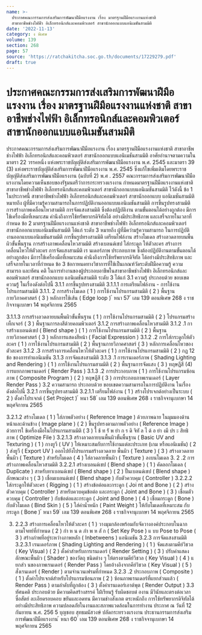 ```yaml
---
name: >-
  ประกาศคณะกรรมการส่งเสริมการพัฒนาฝีมือแรงงาน เรื่อง มาตรฐานฝีมือแรงงานแห่งชาติ
  สาขาอาชีพช่างไฟฟ้า อิเล็กทรอนิกส์และคอมพิวเตอร์ สาขานักออกแบบแอนิเมชันสามมิติ
date: '2022-11-13'
category: ง พิเศษ
volume: 139
section: 268
page: 57
source: 'https://ratchakitcha.soc.go.th/documents/17229279.pdf'
draft: true
---
```


# ประกาศคณะกรรมการส่งเสริมการพัฒนาฝีมือแรงงาน เรื่อง มาตรฐานฝีมือแรงงานแห่งชาติ สาขาอาชีพช่างไฟฟ้า อิเล็กทรอนิกส์และคอมพิวเตอร์ สาขานักออกแบบแอนิเมชันสามมิติ

ประกาศคณะกรรมการส่งเสริมการพัฒนาฝีมือแรงงาน เรื่อง มาตรฐานฝีมือแรงงานแห่งชาติ สาขาอาชีพช่างไฟฟ้า อิเล็กทรอนิกส์และคอมพิวเตอร์ สาขานักออกแบบแอนิเมชันสามมิติ อาศัยอำนาจตามความในมาตรา 22 วรรคหนึ่ง แห่งพระราชบัญญัติส่งเสริมการพัฒนาฝีมือแรงงาน พ.ศ. 2545 และมาตรา 39 (3) แห่งพระราชบัญญัติส่งเสริมการพัฒนาฝีมือแรงงาน พ.ศ. 2545 ซึ่งแก้ไขเพิ่มเติมโดยพระราชบัญญัติส่งเสริมการพัฒนาฝีมือแรงงาน (ฉบับที่ 2) พ.ศ . 2557 คณะกรรมการส่งเสริมการพัฒนาฝีมือแรงงานโดยความเห็นชอบของรัฐมนตรีว่าการกระทรวงแรงงาน กำหนดมาตรฐานฝีมือแรงงานแห่งชาติ สาขาอาชีพช่างไฟฟ้า อิเล็กทรอนิกส์และคอมพิวเตอร์ สาขานักออกแบบแอนิเมชันสามมิติ ไว้ดังนี้ ข้อ 1 ในประกาศนี้ สาขาอาชีพช่างไฟฟ้า อิเล็กทรอนิกส์และคอมพิวเตอร์ สาขานักออกแบบ แอนิเมชันสามมิติ หมายถึง ผู้ที่มีความรู้ความสามารถในการปฏิบัติงานออกแบบแอนิเมชันสามมิติ การขึ้นรูปทรงสามมิติ การสร้างภาพเคลื่อนไหวสามมิติ การจัดแสงสามมิติ ซึ่งต้องปฏิบัติงาน ตามขั้นตอนได้อย่างถูกต้อง มีการ ใช้เครื่องมือที่เหมาะสม คำนึงถึงการใช้ทรัพยากรดิจิทัลได้ อย่างมีประสิทธิภาพ และเสร็จภายในเวลาที่กำหนด ข้อ 2 มาตรฐานฝีมือแรงงานแห่งชาติ สาขาอาชีพช่างไฟฟ้า อิเล็กทรอนิกส์และคอมพิวเตอร์ สาขานักออกแบบแอนิเมชันสามมิติ ได้แก่ ระดับ 3 หมายถึง ผู้ที่มีควำมรู้ความสามารถ ในการปฏิบัติงานออกแบบแอนิเมชันสามมิติ การขึ้นรูปทรงสามมิติ เตรียมไฟล์งาน สร้างโมเดล สร้างลวดลายบนพื้นผิวขั้นพื้นฐาน การสร้างภาพเคลื่อนไหวสามมิติ สร้างเบลนด์เชป ใส่กระดูก ให้ตัวละคร สร้างการเคลื่อนไหวให้ตัวละคร การจัดแสงสามมิติ เร นเดอร์ภาพ ประกอบภาพ ซึ่งต้องปฏิบัติงานตามขั้นตอนได้อย่างถูกต้อง มีการใช้เครื่องมือที่เหมาะสม คำนึงถึงการใช้ทรัพยากรดิจิทัล ได้อย่างมีประสิทธิภาพ และเสร็จภายในเวลาที่กำหนด ข้อ 3 ข้อกาหนดทางวิชาการที่ใช้เป็นเกณฑ์วัดระดับฝีมือความรู้ ความสามารถ และทัศน คติ ในการทำงานของผู้ประกอบอาชีพในสาขาอาชีพช่างไฟฟ้า อิเล็กทรอนิกส์และคอมพิวเตอร์ สาขานักออกแบบ แอนิเมชันสามมิติ ระดับ 3 ได้แก่ 3.1 ความรู้ ประกอบด้วย ขอบเขตความรู้ ในเรื่องดังต่อไปนี้ 3.1.1 การขึ้นรูปทรงสามมิติ 3.1.1.1 การเตรียมไฟล์งาน - การใช้งานโปรแกรมสามมิติ 3.1.1. 2 การสร้างโมเดล ( 1 ) การใช้งานโปรแกรมสามมิติ ( 2 ) พื้นฐานกายวิภาคศาสตร์ ( 3 ) หลักการใช้เส้น ( Edge loop ) ้ หนา 57 ่ เลม 139 ตอนพิเศษ 268 ง ราชกิจจานุเบกษา 14 พฤศจิกายน 2565

3.1.1.3 การสร้างลวดลายบนพื้นผิวขั้นพื้นฐาน ( 1 ) การใช้งานโปรแกรมสามมิติ ( 2 ) โปรแกรมสร้างเท็กเจอร์ ( 3 ) พื้นฐานการลงสีด้วยคอมพิวเตอร์ 3.1.2 การสร้างภาพเคลื่อนไหวสามมิติ 3.1.2 .1 การสร้างเบลนด์เชป ( Blend shape ) ( 1 ) การใช้งานโปรแกรมสามมิติ ( 2 ) พื้นฐานกายวิภาคศาสตร์ ( 3 ) หลักการแสดงสีหน้า ( Facial Expression ) 3.1.2 .2 การใส่กระดูกให้ตัวละคร ( 1 ) การใช้งานโปรแกรมสามมิติ ( 2 ) พื้นฐานกายวิภาคศาสตร์ ( 3 ) หลักการเคลื่อนไหวของตัวละคร 3.1.2 .3 การสร้างการเคลื่อนไหวให้ตัวละคร ( 1 ) การใช้งานโปรแกรมสามมิติ ( 2 ) กฎ 12 ข้อ ของการทำแอนิเมชัน 3.1.3 การจัดแสงสามมิติ 3.1.3 .1 การเรนเดอร์ภาพ ( Shading Lighting and Rendering ) ( 1 ) การใช้งานโปรแกรมสามมิติ ( 2 ) พื้นฐานการจัดแสง ( 3 ) ทฤษฎีสี (4) การแยกภาพเรนเดอร์ ( Render Pass ) 3.1.3 .2 การประกอบภาพ ( 1 ) การใช้งานโปรแกรมซ้อนภาพ ( Composite Program ) ( 2 ) ทฤษฎีสี ( 3 ) การประกอบภาพเรนเดอร์ ( Layer Render Pass ) 3.2 ความสามารถ ประกอบด้วย ขอบเขตความสามารถในการปฏิบัติงาน ในเรื่อง ดังต่อไปนี้ 3.2.1 การขึ้นรูปทรงสามมิติ 3.2.1.1 เตรียมไฟล์งาน ( 1 ) สร้างโปรเจกต์อย่างเป็นระบบ ( 2 ) ตั้งค่าโปรเจกต์ ( Set Project ) ้ หนา 58 ่ เลม 139 ตอนพิเศษ 268 ง ราชกิจจานุเบกษา 14 พฤศจิกายน 2565

3.2.1.2 สร้างโมเดล ( 1 ) ใส่ภาพตัวอย่าง ( Reference Image ) ด้วยภาพฉาย ในมุมมองด้านหน้าและด้านข้าง ( Image plane ) ( 2 ) ขึ้นรูปทรงตามภาพตัวอย่าง ( Reference Image ) ด้วยการใ ช้เครื่องมือในโปรแกรมสามมิติ ( 3 ) ใ ช้ ท รั พ ยำ ก ร ดิ จิทั ล ไ ด้ อ ย่า งมี ปร ะ สิทธิ ภาพ ( Optimize File ) 3.2.1.3 สร้างลวดลายบนพื้นผิวขั้นพื้นฐาน ( Basic UV and Texturing ) ( 1 ) กางยูวี ( UV ) ให้เหมาะสมกับการใช้งานแต่ละประเภท (เกม หรือแอนิเมชัน) ( 2 ) ส่งยูวี ( Export UV ) ออกไปยังโปรแกรมสร้างลวดลาย พื้นผิว ( Texture ) ( 3 ) สร้างลวดลายพื้นผิว ( Texture ) สำหรับโมเดล ( 4 ) ใส่ลวดลายพื้นผิว ( Texture ) ลงบนโมเดล 3. 2 .2 การสร้างภาพเคลื่อนไหวสามมิติ 3.2.2.1 สร้างเบลนด์เชป ( Blend shape ) ( 1 ) คัดลอกโมเดล ( Duplicate ) สาหรับทาเบลนด์เชป ( Blend shape ) ( 2 ) ปั้นเบลนด์เชป ( Blend shape ) ลักษณะต่าง ๆ ( 3 ) เชื่อมเบลนด์เชป ( Blend shape ) กับตัวควบคุม ( Controller ) 3.2.2.2 ใส่กระดูกให้ตัวละคร ( Rigging ) ( 1 ) สร้างข้อต่อและกระดูก ( Joi nt and Bone ) ( 2 ) สร้างตัวควบคุม ( Controller ) สาหรับควบคุมข้อต่อ และกระดูก ( Joint and Bone ) ( 3 ) เชื่อมตัวควบคุม ( Controller ) กับข้อต่อและกระดูก ( Joint and Bone ) ( 4 ) เชื่อมกระดูก ( Bone ) กับตัวโมเดล ( Bind Skin ) ( 5 ) ใส่ค่าน้ำหนัก ( Paint Weight ) ให้กับโมเดลที่เหมาะสม กับกระดูก ( Bone ) ้ หนา 59 ่ เลม 139 ตอนพิเศษ 268 ง ราชกิจจานุเบกษา 14 พฤศจิกายน 2565

3. 2.2.3 สร้างการเคลื่อนไหวให้ตัวละคร ( 1 ) วางมุมกล้องพร้อมกับจัดวางองค์ประกอบในฉาก ตามโจทย์ที่กำหนด ( 2 ) กำ ห น ด ภำ พ ห ลั ก ( Set Key Pose ) แ บบ Pose to Pose ( 3 ) สร้างภำพที่อยู่ระหว่างภาพหลัก ( Inbetweens ) แอนิเมชัน 3.2.3 การจัดแสงสามมิติ 3.2.3.1 เรนเดอร์ภาพ ( Shading Lighting and Rendering ) ( 1 ) จัดแสงตามคีย์วิชวล ( Key Visual ) ( 2 ) ตั้งค่าสำหรับการเรนเดอร์ ( Render Setting ) ( 3 ) ปรับค่าแสดงลักษณะพื้นผิว ( Shader ) ของวัตถุ ชนิดต่าง ๆ ให้ตรงตามคีย์วิชวล ( Key Visual ) ( 4 ) แ ยกส่ว นของภาพเรนเดอร์ ( Render Pass ) โดยอ้างอิงจากคีย์วิชวล ( Key Visual ) ( 5 ) สั่งเรนเดอร์ ( Render ) ตามจำนวนเฟรมที่กำหนด 3.2.3 .2 ประกอบภาพ ( Composite ) ( 1 ) ตั้งค่าโปรเจกต์สำหรับโปรแกรมซ้อนภาพ ( 2 ) ซ้อนภาพเรนเดอร์ที่แยกส่วนแล้ว ( Render Pass ) ตามลำดับที่ถูกต้อง ( 3 ) ตั้งค่าเรนเดอร์เอาต์พุต ( Render Output ) 3.3 ทัศนคติ ประกอบด้วย มีความคิดสร้างสรรค์ ใฝ่เรียนรู้ รับผิดชอบต่ องาน มีวินัยและตรงต่อเวลา ซื่อสัตย์ ละเอียดรอบคอบ ขยันและอดทน มีความช่างสังเกต ตระหนักถึง การใช้ทรัพยากรดิจิทัลได้อย่างมีประสิทธิภาพ ความปลอดภัยในงานและสภาพแวดล้อมในการทำงาน ประกาศ ณ วันที่ 12 กันยายน พ.ศ. 256 5 บุญชอบ สุทธมนัสวงษ์ ปลัดกระทรวงแรงงาน ประธานกรรมการส่งเสริมการพัฒนาฝีมือแรงงาน ้ หนา 60 ่ เลม 139 ตอนพิเศษ 268 ง ราชกิจจานุเบกษา 14 พฤศจิกายน 2565
